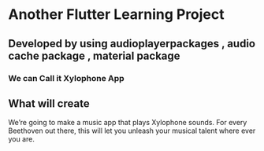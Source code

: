 # Another Flutter Learning Project
## Developed by using audioplayerpackages , audio cache package , material package
### We can Call it Xylophone App
## What  will create

We’re going to make a music app that plays Xylophone sounds. For every Beethoven out there, this will let you unleash your musical talent where ever you are. 